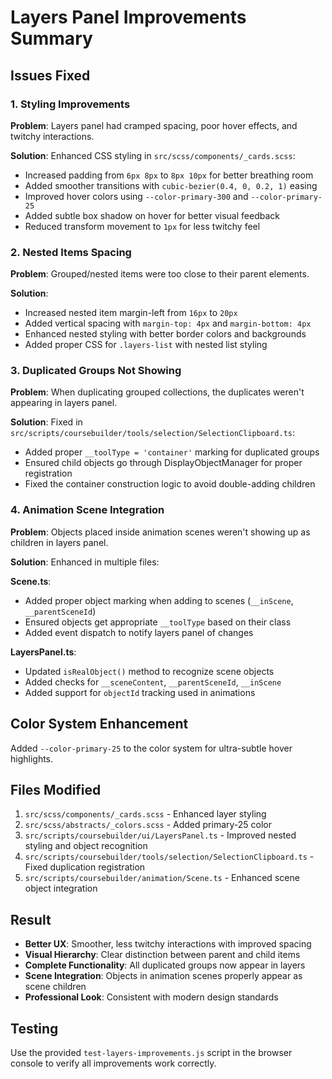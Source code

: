 # Layers Panel Improvements Summary

## Issues Fixed

### 1. Styling Improvements
**Problem**: Layers panel had cramped spacing, poor hover effects, and twitchy interactions.

**Solution**: Enhanced CSS styling in `src/scss/components/_cards.scss`:
- Increased padding from `6px 8px` to `8px 10px` for better breathing room
- Added smoother transitions with `cubic-bezier(0.4, 0, 0.2, 1)` easing
- Improved hover colors using `--color-primary-300` and `--color-primary-25`
- Added subtle box shadow on hover for better visual feedback
- Reduced transform movement to `1px` for less twitchy feel

### 2. Nested Items Spacing
**Problem**: Grouped/nested items were too close to their parent elements.

**Solution**: 
- Increased nested item margin-left from `16px` to `20px`
- Added vertical spacing with `margin-top: 4px` and `margin-bottom: 4px`
- Enhanced nested styling with better border colors and backgrounds
- Added proper CSS for `.layers-list` with nested list styling

### 3. Duplicated Groups Not Showing
**Problem**: When duplicating grouped collections, the duplicates weren't appearing in layers panel.

**Solution**: Fixed in `src/scripts/coursebuilder/tools/selection/SelectionClipboard.ts`:
- Added proper `__toolType = 'container'` marking for duplicated groups
- Ensured child objects go through DisplayObjectManager for proper registration
- Fixed the container construction logic to avoid double-adding children

### 4. Animation Scene Integration
**Problem**: Objects placed inside animation scenes weren't showing up as children in layers panel.

**Solution**: Enhanced in multiple files:

**Scene.ts**: 
- Added proper object marking when adding to scenes (`__inScene`, `__parentSceneId`)
- Ensured objects get appropriate `__toolType` based on their class
- Added event dispatch to notify layers panel of changes

**LayersPanel.ts**:
- Updated `isRealObject()` method to recognize scene objects
- Added checks for `__sceneContent`, `__parentSceneId`, `__inScene`
- Added support for `objectId` tracking used in animations

## Color System Enhancement
Added `--color-primary-25` to the color system for ultra-subtle hover highlights.

## Files Modified
1. `src/scss/components/_cards.scss` - Enhanced layer styling
2. `src/scss/abstracts/_colors.scss` - Added primary-25 color
3. `src/scripts/coursebuilder/ui/LayersPanel.ts` - Improved nested styling and object recognition
4. `src/scripts/coursebuilder/tools/selection/SelectionClipboard.ts` - Fixed duplication registration
5. `src/scripts/coursebuilder/animation/Scene.ts` - Enhanced scene object integration

## Result
- **Better UX**: Smoother, less twitchy interactions with improved spacing
- **Visual Hierarchy**: Clear distinction between parent and child items
- **Complete Functionality**: All duplicated groups now appear in layers
- **Scene Integration**: Objects in animation scenes properly appear as scene children
- **Professional Look**: Consistent with modern design standards

## Testing
Use the provided `test-layers-improvements.js` script in the browser console to verify all improvements work correctly.